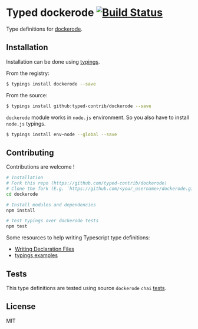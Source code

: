 # Typed dockerode [![Build Status](https://travis-ci.org/typed-contrib/dockerode.svg?branch=master)](https://travis-ci.org/typed-contrib/dockerode)

Type definitions for [dockerode](https://github.com/apocas/dockerode).

## Installation

Installation can be done using [typings](https://github.com/typings/typings).

From the registry:
```bash
$ typings install dockerode --save
```

From the source:
```bash
$ typings install github:typed-contrib/dockerode --save
```

`dockerode` module works in `node.js` environment.
So you also have to install `node.js` typings.

```bash
$ typings install env~node --global --save
```

## Contributing

Contributions are welcome !

```bash
# Installation
# Fork this repo (https://github.com/typed-contrib/dockerode)
# Clone the fork (E.g. `https://github.com/<your_username>/dockerode.git`)
cd dockerode

# Install modules and dependencies
npm install

# Test typings over dockerode tests
npm test
```

Some resources to help writing Typescript type definitions:
 * [Writing Declaration Files](http://www.typescriptlang.org/docs/handbook/writing-declaration-files.html)
 * [typings examples](https://github.com/typings/typings/blob/master/docs/examples.md)

## Tests

This type definitions are tested using source `dockerode` `chai` [tests](https://github.com/apocas/dockerode/tree/master/test/).

## License

MIT

